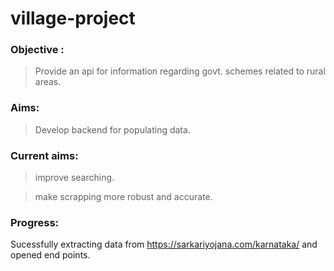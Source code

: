 # village-project

### Objective : 

> Provide an api for information regarding govt. schemes related to rural areas.

### Aims:

>Develop backend for populating data.

### Current aims:

>improve searching.

>make scrapping more robust and accurate.

### Progress:

Sucessfully extracting data from https://sarkariyojana.com/karnataka/ and opened end points.
